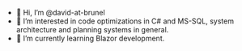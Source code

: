 - 👋 Hi, I’m @david-at-brunel
- 👀 I’m interested in code optimizations in C# and MS-SQL, system architecture and planning systems in general.
- 🌱 I’m currently learning Blazor development.

<!---
david-at-brunel/david-at-brunel is a ✨ special ✨ repository because its `README.md` (this file) appears on your GitHub profile.
You can click the Preview link to take a look at your changes.
--->

